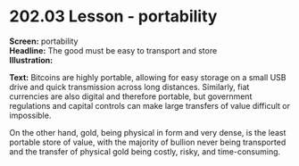 # 202.03 Lesson - portability

**Screen:** portability\
**Headline:** The good must be easy to transport and store\
**Illustration:**

**Text:** Bitcoins are highly portable, allowing for easy storage on a small USB drive and quick transmission across long distances. Similarly, fiat currencies are also digital and therefore portable, but government regulations and capital controls can make large transfers of value difficult or impossible.&#x20;

On the other hand, gold, being physical in form and very dense, is the least portable store of value, with the majority of bullion never being transported and the transfer of physical gold being costly, risky, and time-consuming.
